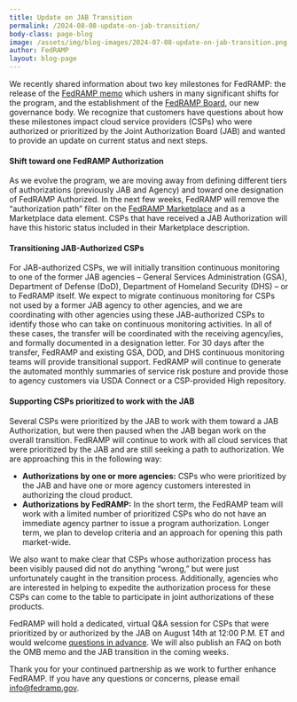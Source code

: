 ```yaml
---
title: Update on JAB Transition
permalink: /2024-08-08-update-on-jab-transition/
body-class: page-blog
image: /assets/img/blog-images/2024-07-08-update-on-jab-transition.png
author: FedRAMP
layout: blog-page
---
```

We recently shared information about two key milestones for FedRAMP: the release of the <a href="https://www.fedramp.gov/2024-07-26-the-next-phase-of-fedramp/" target="_blank" rel="noopener noreferrer">FedRAMP memo</a> which ushers in many significant shifts for the program, and the establishment of the <a href="https://www.fedramp.gov/2024-06-04-fedramp-governance/" target="_blank" rel="noopener noreferrer">FedRAMP Board</a>, our new governance body. We recognize that customers have questions about how these milestones impact cloud service providers (CSPs) who were authorized or prioritized by the Joint Authorization Board (JAB) and wanted to provide an update on current status and next steps.

<h4>Shift toward one FedRAMP Authorization</h4>
As we evolve the program, we are moving away from defining different tiers of authorizations (previously JAB and Agency) and toward one designation of <b></b>FedRAMP Authorized</b>. In the next few weeks, FedRAMP will remove the “authorization path” filter on the <a href="https://marketplace.fedramp.gov/" target="_blank" rel="noopener noreferrer">FedRAMP Marketplace</a> and as a Marketplace data element. CSPs that have received a JAB Authorization will have this historic status included in their Marketplace description.

<h4>Transitioning JAB-Authorized CSPs</h4>
For JAB-authorized CSPs, we will initially transition continuous monitoring to one of the former JAB agencies – General Services Administration (GSA), Department of Defense (DoD), Department of Homeland Security (DHS) – or to FedRAMP itself. We expect to migrate continuous monitoring for CSPs not used by a former JAB agency to other agencies, and we are coordinating with other agencies using these JAB-authorized CSPs to identify those who can take on continuous monitoring activities. In all of these cases, the transfer will be coordinated with the receiving agency/ies, and formally documented in a designation letter. For 30 days after the transfer, FedRAMP and existing GSA, DOD, and DHS continuous monitoring teams will provide transitional support. FedRAMP will continue to generate the automated monthly summaries of service risk posture and provide those to agency customers via USDA Connect or a CSP-provided High repository.

<h4>Supporting CSPs prioritized to work with the JAB</h4>
Several CSPs were prioritized by the JAB to work with them toward a JAB Authorization, but were then paused when the JAB began work on the overall transition. FedRAMP will continue to work with all cloud services that were prioritized by the JAB and are still seeking a path to authorization. We are approaching this in the following way:

- <b>Authorizations by one or more agencies:</b> CSPs who were prioritized by the JAB and have one or more agency customers interested in authorizing the cloud product.
- <b>Authorizations by FedRAMP:</b> In the short term, the FedRAMP team will work with a limited number of prioritized CSPs who do not have an immediate agency partner to issue a program authorization. Longer term, we plan to develop criteria and an approach for opening this path market-wide.

We also want to make clear that CSPs whose authorization process has been visibly paused did not do anything “wrong,” but were just unfortunately caught in the transition process. Additionally, agencies who are interested in helping to expedite the authorization process for these CSPs can come to the table to participate in joint authorizations of these products.

FedRAMP will hold a dedicated, virtual Q&A session for CSPs that were prioritized by or authorized by the JAB on August 14th at 12:00 P.M. ET and would welcome <a href="https://app.smartsheetgov.com/b/form/569dc738987649adb42e1ae2c4cc70e1" target="_blank" rel="noopener noreferrer">questions in advance</a>. We will also  publish an FAQ on both the OMB memo and the JAB transition in the coming weeks.

Thank you for your continued partnership as we work to further enhance FedRAMP. If you have any questions or concerns, please email <a href="mailto:info@fedramp.gov">info@fedramp.gov</a>.
